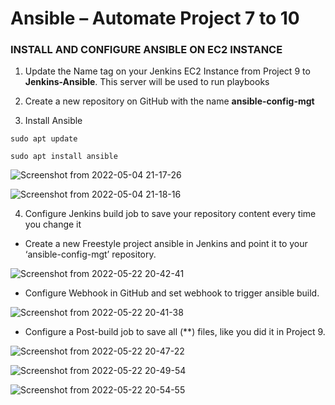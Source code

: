 # Ansible – Automate Project 7 to 10

### INSTALL AND CONFIGURE ANSIBLE ON EC2 INSTANCE

1. Update the Name tag on your Jenkins EC2 Instance from Project 9 to **Jenkins-Ansible**. This server will be used to run playbooks

2. Create a new repository on GitHub with the name **ansible-config-mgt**

3. Install Ansible

```
sudo apt update

sudo apt install ansible
```

![Screenshot from 2022-05-04 21-17-26](https://user-images.githubusercontent.com/34113547/169897315-9b2a31ff-178a-473a-ba2e-e3e41aaea723.png)


![Screenshot from 2022-05-04 21-18-16](https://user-images.githubusercontent.com/34113547/169897370-41df8185-ab3d-43d2-bc79-b33fe342a0c9.png)


4. Configure Jenkins build job to save your repository content every time you change it 

* Create a new Freestyle project ansible in Jenkins and point it to your ‘ansible-config-mgt’ repository.

![Screenshot from 2022-05-22 20-42-41](https://user-images.githubusercontent.com/34113547/169897821-c938c752-22bf-47ce-be3f-db5479f228d6.png)

* Configure Webhook in GitHub and set webhook to trigger ansible build.

![Screenshot from 2022-05-22 20-41-38](https://user-images.githubusercontent.com/34113547/169897678-772fa9c2-d74e-401d-80e2-23d4fa72f10d.png)

* Configure a Post-build job to save all (**) files, like you did it in Project 9.

![Screenshot from 2022-05-22 20-47-22](https://user-images.githubusercontent.com/34113547/169898005-fa446465-ec07-417f-b16b-f1ea0c9e2bde.png)

![Screenshot from 2022-05-22 20-49-54](https://user-images.githubusercontent.com/34113547/169898024-2479e891-96d8-4bf5-9d54-c5a48658f015.png)

![Screenshot from 2022-05-22 20-54-55](https://user-images.githubusercontent.com/34113547/169898095-e7520e9f-df89-4f72-8c57-14578b2015b6.png)



